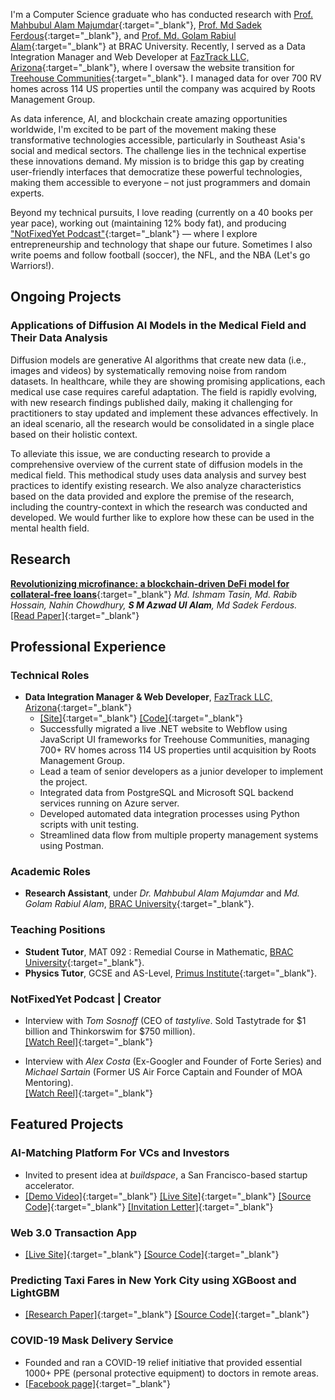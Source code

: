 I'm a Computer Science graduate who has conducted research with [Prof. Mahbubul Alam Majumdar](https://www.bracu.ac.bd/about/people/mahbubul-alam-majumdar-phd){:target="_blank"}, [Prof. Md Sadek Ferdous](https://scholar.google.co.uk/citations?user=DnQAee0AAAAJ&hl=en){:target="_blank"}, and [Prof. Md. Golam Rabiul Alam](https://scholar.google.com/citations?user=t4GrJR4AAAAJ&hl=en){:target="_blank"} at BRAC University. Recently, I served as a Data Integration Manager and Web Developer at [FazTrack LLC, Arizona](https://faztrack.com/){:target="_blank"}, where I oversaw the website transition for [Treehouse Communities](https://rootsmg.com/){:target="_blank"}.  I managed data for over 700 RV homes across 114 US properties until the company was acquired by Roots Management Group.

As data inference, AI, and blockchain create amazing opportunities worldwide, I'm excited to be part of the movement making these transformative technologies accessible, particularly in Southeast Asia's social and medical sectors. The challenge lies in the technical expertise these innovations demand. My mission is to bridge this gap by creating user-friendly interfaces that democratize these powerful technologies, making them accessible to everyone – not just programmers and domain experts.

Beyond my technical pursuits, I love reading (currently on a 40 books per year pace), working out (maintaining 12% body fat), and producing ["NotFixedYet Podcast"](https://www.instagram.com/reel/C7qJdT0yI-Y/?utm_source=ig_web_copy_link&igsh=MzRlODBiNWFlZA==){:target="_blank"} — where I explore entrepreneurship and technology that shape our future. Sometimes I also write poems and follow football (soccer), the NFL, and the NBA (Let's go Warriors!).

## Ongoing Projects

### Applications of Diffusion AI Models in the Medical Field and Their Data Analysis


Diffusion models are generative AI algorithms that create new data (i.e., images and videos) by systematically removing noise from random datasets. In healthcare, while they are showing promising applications, each medical use case requires careful adaptation. The field is rapidly evolving, with new research findings published daily, making it challenging for practitioners to stay updated and implement these advances effectively. In an ideal scenario, all the research would be consolidated in a single place based on their holistic context.

To alleviate this issue, we are conducting research to provide a comprehensive overview of the current state of diffusion models in the medical field. This methodical study uses data analysis and survey best practices to identify existing research. We also analyze characteristics based on the data provided and explore the premise of the research, including the country-context in which the research was conducted and developed. We would further like to explore how these can be used in the mental health field.


## Research
[**Revolutionizing microfinance: a blockchain-driven DeFi model for collateral-free loans**](https://dspace.bracu.ac.bd/xmlui/handle/10361/21985){:target="_blank"}
*Md. Ishmam Tasin, Md. Rabib Hossain, Nahin Chowdhury, **S M Azwad Ul Alam**, Md Sadek Ferdous.*   
[[Read Paper]](assets/manuscripts/microfinance.pdf){:target="_blank"}

## Professional Experience

### Technical Roles
- **Data Integration Manager & Web Developer**, [FazTrack LLC, Arizona](https://faztrack.com/){:target="_blank"}
    - [[Site]](https://www.treehousecommunities.com/){:target="_blank"} [[Code]](https://github.com/Fahim-Azwad/TableUpdater.git){:target="_blank"}
    - Successfully migrated a live .NET website to Webflow using JavaScript UI frameworks for Treehouse Communities, managing 700+ RV homes across 114 US properties until acquisition by Roots Management Group.
    - Lead a team of senior developers as a junior developer to implement the project.
    - Integrated data from PostgreSQL and Microsoft SQL backend services running on Azure server.
    - Developed automated data integration processes using Python scripts with unit testing.
    - Streamlined data flow from multiple property management systems using Postman.

### Academic Roles
- **Research Assistant**, under *Dr. Mahbubul Alam Majumdar* and *Md. Golam Rabiul Alam*, [BRAC University](https://www.bracu.ac.bd/){:target="_blank"}.

### Teaching Positions
- **Student Tutor**, MAT 092 : Remedial Course in Mathematic, [BRAC University](https://www.bracu.ac.bd/){:target="_blank"}.
- **Physics Tutor**, GCSE and AS-Level, [Primus Institute](https://www.facebook.com/PrimusInstitution){:target="_blank"}.

### NotFixedYet Podcast | Creator                          
- Interview with *Tom Sosnoff* (CEO of *tastylive*. Sold Tastytrade for $1 billion and Thinkorswim for $750 million).                            
    [[Watch Reel]](https://www.instagram.com/reel/C7nI7bIhGQu/){:target="_blank"}        

- Interview with *Alex Costa* (Ex-Googler and Founder of Forte Series) and *Michael Sartain* (Former US Air Force Captain and Founder of MOA Mentoring).                                                    
    [[Watch Reel]](https://www.instagram.com/reel/C3de6C-yide/){:target="_blank"}


## Featured Projects
### AI-Matching Platform For VCs and Investors 
- Invited to present idea at *buildspace*, a San Francisco-based startup accelerator.                
- [[Demo Video]](https://www.instagram.com/reel/C9e6pG2hoMz/){:target="_blank"} [[Live Site]](https://youthventureai.streamlit.app/){:target="_blank"} [[Source Code]](https://github.com/Fahim-Azwad/youthventure.ai){:target="_blank"} [[Invitation Letter]](assets/invitation/buildspace.jpg){:target="_blank"}

### Web 3.0 Transaction App                                                    
- [[Live Site]](https://web3-app-windows-azwad-fahim.vercel.app/){:target="_blank"} [[Source Code]](https://github.com/Fahim-Azwad/web3-app){:target="_blank"}      

### Predicting Taxi Fares in New York City using XGBoost and LightGBM                                                      
- [[Research Paper]](https://github.com/errhythm/NYCTaxiFarePred/blob/main/Paper/Paper.pdf){:target="_blank"} [[Source Code]](https://github.com/errhythm/NYCTaxiFarePred/tree/main){:target="_blank"}			              	                          

### COVID-19 Mask Delivery Service
- Founded and ran a COVID-19 relief initiative that provided essential 1000+ PPE (personal protective equipment) to doctors in remote areas.               
- [[Facebook page]](https://www.facebook.com/MedicsKit){:target="_blank"}



<!-- 
<span style="font-size:18px;">[Blog](./blog.html)</span> for fun.
-->

<!-- 
<span style="font-size:18px;">[Miscellaneous](./miscellaneous.html)</span> to de-stress.
-->

